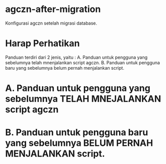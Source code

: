 # agczn-after-migration
Konfigurasi agczn setelah migrasi database.

# Harap Perhatikan
Panduan terdiri dari 2 jenis, yaitu :
A. Panduan untuk pengguna yang sebelumnya telah mnenjalankan script agczn.
B. Panduan untuk pengguna baru yang sebelumnya belum pernah menjalankan script.

# A. Panduan untuk pengguna yang sebelumnya TELAH MNEJALANKAN script agczn


# B. Panduan untuk pengguna baru yang sebelumnya BELUM PERNAH MENJALANKAN script.
